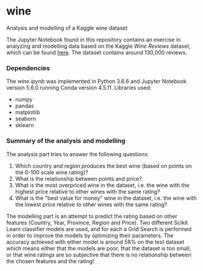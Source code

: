 # wine
Analysis and modelling of a Kaggle wine dataset

The Jupyter Notebook found in this repository contains an exercise in analyzing and modelling data based on the Kaggle _Wine Reviews_ dataset, which can be found [here](https://www.kaggle.com/zynicide/wine-reviews). The dataset contains around 130,000 reviews.


### Dependencies
 
The _wine.ipynb_ was implemented in Python 3.6.6 and Jupyter Notebook version 5.6.0 running Conda version 4.5.11.
Libraries used:

* numpy
* pandas
* matplotlib
* seaborn
* sklearn


### Summary of the analysis and modelling

The analysis part tries to answer the following questions:

1. Which country and region produces the best wine (based on points on the 0-100 scale wine rating)?
2. What is the relationship between points and price?
3. What is the most overpriced wine in the dataset, i.e. the wine with the highest price relative to other wines with the same rating?
3. What is the "best value for money" wine in the dataset, i.e. the wine with the lowest price relative to other wines with the same rating?

The modelling part is an attempt to predict the rating based on other features (Country, Year, Province, Region and Price). Two different Scikit Learn classifier models are used, and for each a Grid Search is performed in order to improve the models by optimizing their parameters. The accuracy achieved with either model is around 58% on the test dataset which means either that the models are poor, that the dataset is too small, or that wine ratings are so subjective that there is no relationship between the chosen features and the rating!
